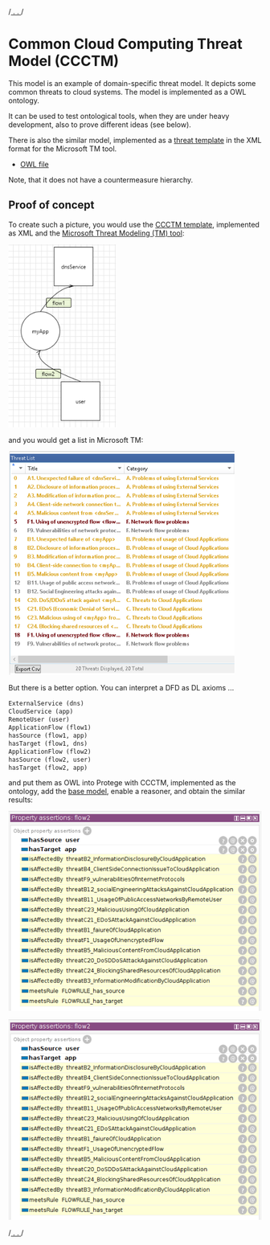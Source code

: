 /[ . . ](../README.md)/

# Common Cloud Computing Threat Model (CCCTM)

This model is an example of domain-specific threat model. 
It depicts some common threats to cloud systems.
The model is implemented as a OWL ontology.

It can be used to test ontological tools, when they are under heavy development, also to prove different ideas (see below).

There is also the similar model, 
implemented as a [threat template](https://github.com/nets4geeks/CCCTM_template) in the XML format for the Microsoft TM tool.

* [OWL file](../OdTMCCCTM.owl)

Note, that it does not have a countermeasure hierarchy.


## Proof of concept

To create such a picture, you would use the [CCCTM template](https://github.com/nets4geeks/CCCTM_template), 
implemented as XML and the [Microsoft Threat Modeling (TM) tool](https://aka.ms/threatmodelingtool):

![ccctm_example](ccctm_example.png)

and you would get a list in Microsoft TM:

![ccctm_example](ccctm_mtm.png)

But there is a better option. You can interpret a DFD as DL axioms ...

```
ExternalService (dns)
CloudService (app)
RemoteUser (user)
ApplicationFlow (flow1)
hasSource (flow1, app)
hasTarget (flow1, dns)
ApplicationFlow (flow2)
hasSource (flow2, user)
hasTarget (flow2, app)
```

and put them as OWL into Protege with CCCTM, implemented as the ontology, 
add the [base model](../OdTMBaseThreatModel.owl), enable a reasoner, and obtain the similar results:

![ccctm_protege](ccctm_protege.png)

![ccctm_protege1](ccctm_protege1.png)


/[ . . ](../README.md)/


